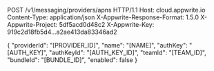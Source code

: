 POST /v1/messaging/providers/apns HTTP/1.1
Host: cloud.appwrite.io
Content-Type: application/json
X-Appwrite-Response-Format: 1.5.0
X-Appwrite-Project: 5df5acd0d48c2
X-Appwrite-Key: 919c2d18fb5d4...a2ae413da83346ad2

{
  "providerId": "[PROVIDER_ID]",
  "name": "[NAME]",
  "authKey": "[AUTH_KEY]",
  "authKeyId": "[AUTH_KEY_ID]",
  "teamId": "[TEAM_ID]",
  "bundleId": "[BUNDLE_ID]",
  "enabled": false
}
